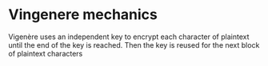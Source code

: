 # Vingenere mechanics
Vigenère uses an independent key to encrypt each character of plaintext until the end of the key is reached. Then the key is reused for the next block of plaintext characters 
